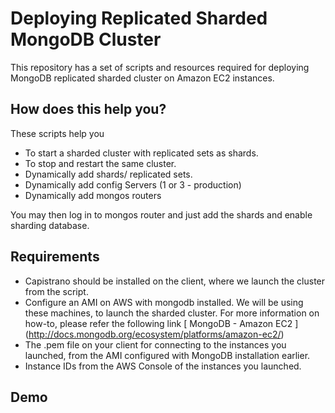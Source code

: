 Deploying Replicated Sharded MongoDB Cluster
============================================

This repository has a set of scripts and resources required for 
deploying MongoDB replicated sharded cluster on Amazon EC2 instances.


How does this help you?
-----------------------
These scripts help you 
- To start a sharded cluster with replicated sets as shards.
- To stop and restart the same cluster.
- Dynamically add shards/ replicated sets.
- Dynamically add config Servers (1 or 3 - production)
- Dynamically add mongos routers

You may then log in to mongos router and just add the shards 
and enable sharding database.


Requirements
------------

- Capistrano should be installed on the client, where we launch the 
  cluster from the script.
- Configure an AMI on AWS with mongodb installed. We will be 
  using these machines, to launch the sharded cluster. For more information
  on how-to, please refer the following link
  [ MongoDB - Amazon EC2 ] (http://docs.mongodb.org/ecosystem/platforms/amazon-ec2/)
- The .pem file on your client for connecting to the instances you launched, from
  the AMI configured with MongoDB installation earlier.
- Instance IDs from the AWS Console of the instances you launched.


Demo
----






